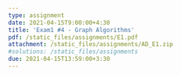```yaml
---
type: assignment
date: 2021-04-15T9:00:00+4:30
title: 'Exam1 #4 - Graph Algorithms'
pdf: /static_files/assignments/E1.pdf
attachment: /static_files/assignments/AD_E1.zip
#solutions: /static_files/assignments
due: 2021-04-15T13:59:00+3:30
---
```

